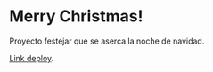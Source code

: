 # Merry Christmas!

Proyecto festejar que se aserca la noche de navidad.

[Link deploy](https://arenasagustin.github.io/merry-christmas/).
